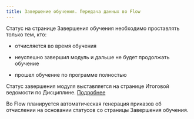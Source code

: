 ```yaml
---
title: Завершение обучения. Передача данных во Flow
---
```


Статус на странице Завершения обучения необходимо проставлять только тем, кто:

-   отчисляется во время обучения

-  неуспешно завершил модуль и дальше не будет продолжать обучение

-   прошел обучение по программе полностью 

Статус завершения модуля выставляется на странице Итоговой ведомости по Дисциплине. [Подробнее](./zavershenie-modulya.-peredacha-dannykh-vo-flow)

Во Flow планируется автоматическая генерация приказов об отчислении на основании статусов со страницы Завершения обучения. 